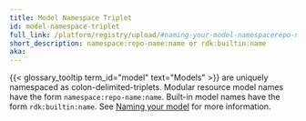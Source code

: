 ```yaml
---
title: Model Namespace Triplet
id: model-namespace-triplet
full_link: /platform/registry/upload/#naming-your-model-namespacerepo-namename
short_description: namespace:repo-name:name or rdk:builtin:name
aka:
---
```


{{< glossary_tooltip term_id="model" text="Models" >}} are uniquely namespaced as colon-delimited-triplets.
Modular resource model names have the form `namespace:repo-name:name`.
Built-in model names have the form `rdk:builtin:name`.
See [Naming your model](/platform/registry/upload/#naming-your-model-namespacerepo-namename) for more information.
